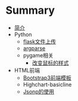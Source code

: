 # Summary

* [简介](README.md)
* Python
   * [flask文件上传](python/flask-upload.md)
   * [argparse](python/argparse.md)
   * pygame相关
       * [改变鼠标的样式](python/pygame-cursor.md)
* HTML前端
   * [Bootstrap3前端模板](html/bootstrap3-template.md)
   * Highchart-basicline
   * [Jsonp的使用](html/jsonp.md)

